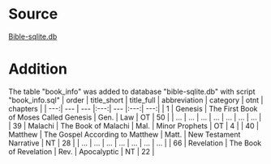 # Source
[Bible-sqlite.db](https://github.com/scrollmapper/bible_databases.git)

# Addition
The table "book_info" was added to database "bible-sqlite.db" with script "book_info.sql"
| order | title_short | title_full | abbreviation | category | otnt | chapters |
| ---:| --- | --- |:---:| --- |:---:| ---:|
| 1 | Genesis | The First Book of Moses Called Genesis | Gen. | Law | OT | 50 |
| ... | ... | ... | ... | ... | ... | ... |
| 39 | Malachi | The Book of Malachi | Mal. | Minor Prophets | OT | 4 |
| 40 | Matthew | The Gospel According to Matthew | Matt. | New Testament Narrative | NT | 28 |
| ... | ... | ... | ... | ... | ... | ... |
| 66 | Revelation | The Book of Revelation | Rev. | Apocalyptic | NT | 22 |
